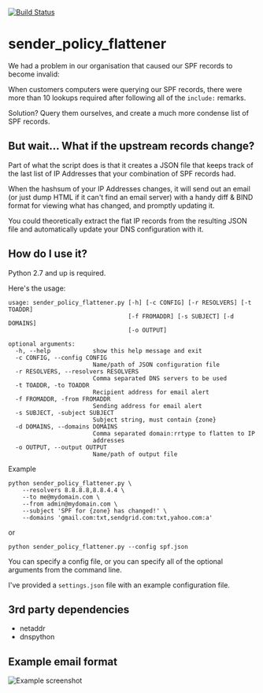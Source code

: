 [![Build Status](https://api.travis-ci.org/cetanu/sender_policy_flattener.svg?branch=master)](https://travis-ci.org/cetanu/sender_policy_flattener)

sender_policy_flattener
=======================

We had a problem in our organisation that caused our SPF records to become invalid:

When customers computers were querying our SPF records, there were more than 10 lookups required after following all of the `include:` remarks.

Solution? Query them ourselves, and create a much more condense list of SPF records.

But wait... What if the upstream records change?
------------------------------------------------

Part of what the script does is that it creates a JSON file that keeps track of the last list of IP Addresses that your combination of SPF records had.

When the hashsum of your IP Addresses changes, it will send out an email (or just dump HTML if it can't find an email server) with a handy diff & BIND format for viewing what has changed, and promptly updating it.

You could theoretically extract the flat IP records from the resulting JSON file and automatically update your DNS configuration with it.

How do I use it?
----------------

Python 2.7 and up is required.

Here's the usage:

    usage: sender_policy_flattener.py [-h] [-c CONFIG] [-r RESOLVERS] [-t TOADDR]
                                      [-f FROMADDR] [-s SUBJECT] [-d DOMAINS]
                                      [-o OUTPUT]

    optional arguments:
      -h, --help            show this help message and exit
      -c CONFIG, --config CONFIG
                            Name/path of JSON configuration file
      -r RESOLVERS, --resolvers RESOLVERS
                            Comma separated DNS servers to be used
      -t TOADDR, -to TOADDR
                            Recipient address for email alert
      -f FROMADDR, -from FROMADDR
                            Sending address for email alert
      -s SUBJECT, -subject SUBJECT
                            Subject string, must contain {zone}
      -d DOMAINS, --domains DOMAINS
                            Comma separated domain:rrtype to flatten to IP
                            addresses
      -o OUTPUT, --output OUTPUT
                            Name/path of output file

Example

    python sender_policy_flattener.py \
        --resolvers 8.8.8.8,8.8.4.4 \
        --to me@mydomain.com \
        --from admin@mydomain.com \
        --subject 'SPF for {zone} has changed!' \
        --domains 'gmail.com:txt,sendgrid.com:txt,yahoo.com:a'
        
or 

    python sender_policy_flattener.py --config spf.json

You can specify a config file, or you can specify all of the optional arguments from the command line.

I've provided a `settings.json` file with an example configuration file.


3rd party dependencies
----------------------

* netaddr
* dnspython

Example email format
--------------------

![Example screenshot](example/example.png)
